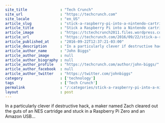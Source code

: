 ```yaml
---
site_title               : "Tech Crunch"
site_url                 : "https://techcrunch.com"
site_locale              : "en_US"
article_slug             : "stick-a-raspberry-pi-into-a-nintendo-cartridge-for-some-retro-diy-fun"
article_title            : "Stick a Raspberry Pi into a Nintendo cartridge for some retro DIY fun"
article_image            : "https://tctechcrunch2011.files.wordpress.com/2016/09/m2ewntkwmdag.jpeg?w=764&h=400&crop=1"
article_url              : "https://techcrunch.com/2016/09/22/stick-a-raspberry-pi-into-a-nintendo-cartridge-for-some-retro-diy-fun/"
article_published_at     : "2016-09-22T12:37:21-03:00"
article_description      : "In a particularly clever if destructive hack, a maker named Zach cleared out the guts of an NES cartridge and stuck in a Raspberry Pi Zero and an Amazon USB..."
article_author_name      : "John Biggs"
article_author_image     : null
article_author_biography : null
article_author_profile   : "https://techcrunch.com/author/john-biggs/"
article_author_facebook  : null
article_author_twitter   : "https://twitter.com/johnbiggs"
category                 : ['technology']
tags                     : ['Tech Crunch']
permalink                : "/:categories/stick-a-raspberry-pi-into-a-nintendo-cartridge-for-some-retro-diy-fun/"
layout                   : post
---
```


In a particularly clever if destructive hack, a maker named Zach cleared out the guts of an NES cartridge and stuck in a Raspberry Pi Zero and an Amazon USB...
